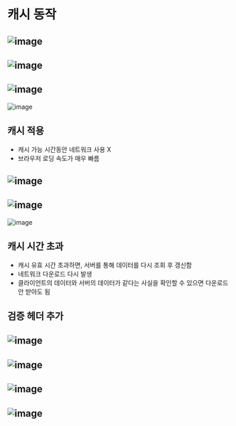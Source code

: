 # 캐시 동작
![image](https://user-images.githubusercontent.com/59104703/167584855-98027b82-83d1-4529-a286-5b0863e72ff0.png)
---
![image](https://user-images.githubusercontent.com/59104703/167584898-7c3671ea-033a-4fb4-9f25-cf76cbd17d37.png)
---
![image](https://user-images.githubusercontent.com/59104703/167584924-3510c648-382c-44a5-ba69-39222f1214b3.png)
---
![image](https://user-images.githubusercontent.com/59104703/167584953-11572f47-432f-4062-a4d5-0fa0bf239379.png)

## 캐시 적용
- 캐시 가능 시간동안 네트워크 사용 X
- 브라우저 로딩 속도가 매우 빠름

![image](https://user-images.githubusercontent.com/59104703/167585226-3fb3c244-3616-46c4-b4c7-69f1d71b09ca.png)
---
![image](https://user-images.githubusercontent.com/59104703/167585261-47741f27-a557-4b89-9f3a-32fd087054b3.png)
---
![image](https://user-images.githubusercontent.com/59104703/167585300-ad6382a2-c58c-460f-8901-5babcdb17525.png)

## 캐시 시간 초과
- 캐시 유효 시간 초과하면, 서버를 통해 데이터를 다시 조회 후 갱신함
- 네트워크 다운로드 다시 발생
- 클라이언트의 데이터와 서버의 데이터가 같다는 사실을 확인할 수 있으면 다운로드 안 받아도 됨

## 검증 헤더 추가
![image](https://user-images.githubusercontent.com/59104703/167588047-621a81be-1d0f-4f1d-9f7c-58880699cf01.png)
---
![image](https://user-images.githubusercontent.com/59104703/167588082-1d6a4eaa-7fae-4dfc-9901-09a65b264996.png)
---
![image](https://user-images.githubusercontent.com/59104703/167588117-34d2afc5-eb02-4a11-9402-757d93790029.png)
---
![image](https://user-images.githubusercontent.com/59104703/167588165-55332ed1-8239-472b-9ff4-2cbf3dc3f379.png)
---

